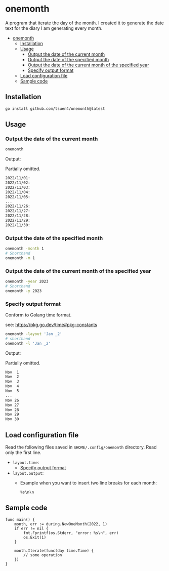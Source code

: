 # onemonth

A program that iterate the day of the month. I created it to generate the date text for the diary I am generating every month.

- [onemonth](#onemonth)
  - [Installation](#installation)
  - [Usage](#usage)
    - [Output the date of the current month](#output-the-date-of-the-current-month)
    - [Output the date of the specified month](#output-the-date-of-the-specified-month)
    - [Output the date of the current month of the specified year](#output-the-date-of-the-current-month-of-the-specified-year)
    - [Specify output format](#specify-output-format)
  - [Load configuration file](#load-configuration-file)
  - [Sample code](#sample-code)

## Installation

```sh
go install github.com/tsuen4/onemonth@latest
```

## Usage

### Output the date of the current month

```sh
onemonth
```

Output:

Partially omitted.

```txt
2022/11/01: 
2022/11/02: 
2022/11/03: 
2022/11/04: 
2022/11/05: 
...
2022/11/26: 
2022/11/27: 
2022/11/28: 
2022/11/29: 
2022/11/30: 
```

### Output the date of the specified month

```sh
onemonth -month 1
# Shorthand
onemonth -m 1
```

### Output the date of the current month of the specified year

```sh
onemonth -year 2023
# Shorthand
onemonth -y 2023
```

### Specify output format

Conform to Golang time format.

see: <https://pkg.go.dev/time#pkg-constants>

```sh
onemonth -layout 'Jan _2'
# shorthand
onemonth -l 'Jan _2'
```

Output:

Partially omitted.

```txt
Nov  1
Nov  2
Nov  3
Nov  4
Nov  5
...
Nov 26
Nov 27
Nov 28
Nov 29
Nov 30
```

## Load configuration file

Read the following files saved in `$HOME/.config/onemonth` directory.
Read only the first line.

- `layout.time`:
  - [Specify output format](#specify-output-format)
- `layout.output`:
  - Example when you want to insert two line breaks for each month:

    ```txt
    %s\n\n
    ```

## Sample code

```golang
func main() {
	month, err := during.NewOneMonth(2022, 1)
	if err != nil {
		fmt.Fprintf(os.Stderr, "error: %s\n", err)
		os.Exit(1)
	}

	month.Iterate(func(day time.Time) {
		// some operation
	})
}
```
